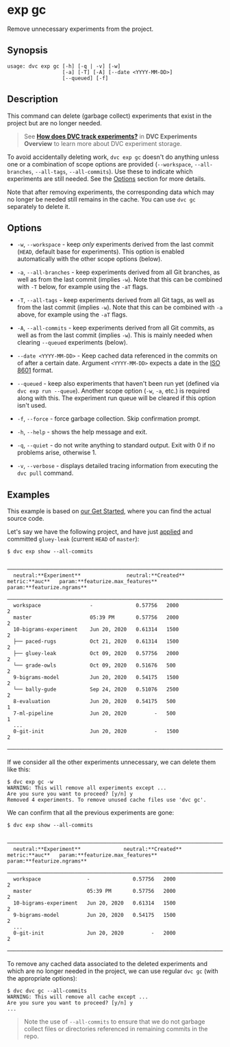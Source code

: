 # exp gc

Remove unnecessary experiments from the <abbr>project</abbr>.

## Synopsis

```usage
usage: dvc exp gc [-h] [-q | -v] [-w]
                  [-a] [-T] [-A] [--date <YYYY-MM-DD>]
                  [--queued] [-f]
```

## Description

This command can delete (garbage collect) experiments that exist in the project
but are no longer needed.

> See
> [**How does DVC track experiments?**](/doc/user-guide/experiment-management#how-does-dvc-track-experiments)
> in **DVC Experiments Overview** to learn more about DVC experiment storage.

To avoid accidentally deleting work, `dvc exp gc` doesn't do anything unless one
or a combination of scope options are provided (`--workspace`, `--all-branches`,
`--all-tags`, `--all-commits`). Use these to indicate which experiments are
still needed. See the [Options](#options) section for more details.

Note that after removing experiments, the corresponding data which may no longer
be needed still remains in the <abbr>cache</abbr>. You can use `dvc gc`
separately to delete it.

## Options

- `-w`, `--workspace` - keep _only_ experiments derived from the last commit
  (`HEAD`, default base for experiments). This option is enabled automatically
  with the other scope options (below).

- `-a`, `--all-branches` - keep experiments derived from all Git branches, as
  well as from the last commit (implies `-w`). Note that this can be combined
  with `-T` below, for example using the `-aT` flags.

- `-T`, `--all-tags` - keep experiments derived from all Git tags, as well as
  from the last commit (implies `-w`). Note that this can be combined with `-a`
  above, for example using the `-aT` flags.

- `-A`, `--all-commits` - keep experiments derived from all Git commits, as well
  as from the last commit (implies `-w`). This is mainly needed when clearing
  `--queued` experiments (below).

- `--date <YYYY-MM-DD>` - Keep cached data referenced in the commits on of after
  a certain date. Argument `<YYYY-MM-DD>` expects a date in the
  [ISO 8601](https://www.iso.org/iso-8601-date-and-time-format.html) format.

- `--queued` - keep also experiments that haven't been run yet (defined via
  `dvc exp run --queue`). Another scope option (`-w`, `-a`, etc.) is required
  along with this. The experiment run queue will be cleared if this option isn't
  used.

- `-f`, `--force` - force garbage collection. Skip confirmation prompt.

- `-h`, `--help` - shows the help message and exit.

- `-q`, `--quiet` - do not write anything to standard output. Exit with 0 if no
  problems arise, otherwise 1.

- `-v`, `--verbose` - displays detailed tracing information from executing the
  `dvc pull` command.

## Examples

<admon type="info">

This example is based on [our Get Started], where you can find the actual source
code.

[our get started]: /doc/start/experiments/

</admon>

Let's say we have the following project, and have just
[applied](/docs/command-reference/exp/apply) and committed `gluey-leak` (current
`HEAD` of `master`):

```cli
$ dvc exp show --all-commits
```

```dvctable
 ────────────────────────────────────────────────────────────────────────────────────────────
  neutral:**Experiment**               neutral:**Created**            metric:**auc**   param:**featurize.max_features**   param:**featurize.ngrams**
 ────────────────────────────────────────────────────────────────────────────────────────────
  workspace                -              0.57756   2000                     2
  master                   05:39 PM       0.57756   2000                     2
  10-bigrams-experiment    Jun 20, 2020   0.61314   1500                     2
  ├── paced-rugs           Oct 21, 2020   0.61314   1500                     2
  ├── gluey-leak           Oct 09, 2020   0.57756   2000                     2
  └── grade-owls           Oct 09, 2020   0.51676   500                      2
  9-bigrams-model          Jun 20, 2020   0.54175   1500                     2
  └── bally-gude           Sep 24, 2020   0.51076   2500                     2
  8-evaluation             Jun 20, 2020   0.54175   500                      1
  7-ml-pipeline            Jun 20, 2020         -   500                      1
  ...
  0-git-init               Jun 20, 2020         -   1500                     2
 ────────────────────────────────────────────────────────────────────────────────────────────
```

If we consider all the other experiments unnecessary, we can delete them like
this:

```cli
$ dvc exp gc -w
WARNING: This will remove all experiments except ...
Are you sure you want to proceed? [y/n] y
Removed 4 experiments. To remove unused cache files use 'dvc gc'.
```

We can confirm that all the previous experiments are gone:

```cli
$ dvc exp show --all-commits
```

```dvctable
 ────────────────────────────────────────────────────────────────────────────────────────────
  neutral:**Experiment**              neutral:**Created**            metric:**auc**   param:**featurize.max_features**   param:**featurize.ngrams**
 ────────────────────────────────────────────────────────────────────────────────────────────
  workspace               -              0.57756   2000                     2
  master                  05:39 PM       0.57756   2000                     2
  10-bigrams-experiment   Jun 20, 2020   0.61314   1500                     2
  9-bigrams-model         Jun 20, 2020   0.54175   1500                     2
  ...
  0-git-init              Jun 20, 2020         -   2000                     2
 ────────────────────────────────────────────────────────────────────────────────────────────
```

To remove any <abbr>cached</abbr> data associated to the deleted experiments and
which are no longer needed in the project, we can use regular `dvc gc` (with the
appropriate options):

```cli
$ dvc dvc gc --all-commits
WARNING: This will remove all cache except ...
Are you sure you want to proceed? [y/n] y
...
```

> Note the use of `--all-commits` to ensure that we do not garbage collect files
> or directories referenced in remaining commits in the repo.
